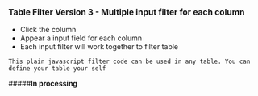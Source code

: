 ### Table Filter Version 3 - Multiple input filter for each column
* Click the column
* Appear a input field for each column
* Each input filter will work together to filter table

```
This plain javascript filter code can be used in any table. You can define your table your self
```
#####__In processing__
